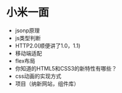 # 小米一面

- jsonp原理
- js类型判断
- HTTP2.0(顺便讲了1.0，1.1)
- 移动端适配
- flex布局
- 你知道的HTML5和CSS3的新特性有哪些？
- css动画的实现方式
- 项目（纳新网站，组件库）